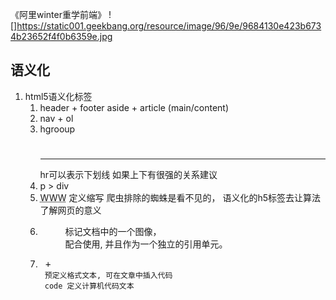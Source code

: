 《阿里winter重学前端》
![]https://static001.geekbang.org/resource/image/96/9e/9684130e423b6734b23652f4f0b6359e.jpg
## 语义化
1. html5语义化标签
    1. header + footer
        aside + article (main/content)
    2. nav + ol
    3. hgrooup
        <hgroup>
        <h1></h1>
        <hr/>  hr可以表示下划线  如果上下有很强的关系建议
        <section></section>
        <hgroup>
    4. p > div
    5. <abbr title='World Wide Web'>WWW</abbr> 
        定义缩写
        爬虫排除的蜘蛛是看不见的， 语义化的h5标签去让算法了解网页的意义
    6. <figure>
        标记文档中的一个图像，<figcaption> 配合使用, 并且作为一个独立的引用单元。
    7. <pre> + <code>
        预定义格式文本, 可在文章中插入代码 
        code 定义计算机代码文本
